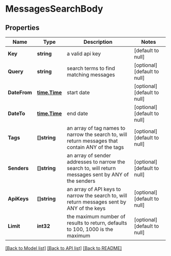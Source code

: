 # MessagesSearchBody

## Properties
Name | Type | Description | Notes
------------ | ------------- | ------------- | -------------
**Key** | **string** | a valid api key | [default to null]
**Query** | **string** | search terms to find matching messages | [optional] [default to null]
**DateFrom** | [**time.Time**](time.Time.md) | start date | [optional] [default to null]
**DateTo** | [**time.Time**](time.Time.md) | end date | [optional] [default to null]
**Tags** | **[]string** | an array of tag names to narrow the search to, will return messages that contain ANY of the tags | [optional] [default to null]
**Senders** | **[]string** | an array of sender addresses to narrow the search to, will return messages sent by ANY of the senders | [optional] [default to null]
**ApiKeys** | **[]string** | an array of API keys to narrow the search to, will return messages sent by ANY of the keys | [optional] [default to null]
**Limit** | **int32** | the maximum number of results to return, defaults to 100, 1000 is the maximum | [optional] [default to null]

[[Back to Model list]](../README.md#documentation-for-models) [[Back to API list]](../README.md#documentation-for-api-endpoints) [[Back to README]](../README.md)

